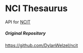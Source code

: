 # NCI Thesaurus
API for [NCIT](https://www.ebi.ac.uk/ols/ontologies/ncit)

##### Original Repository
https://github.com/DylanWelzel/ncit
